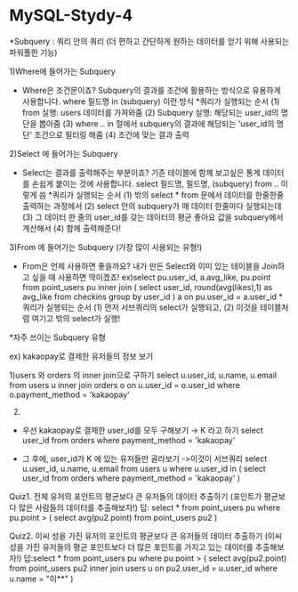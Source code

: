 # MySQL-Stydy-4

*Subquery : 쿼리 안의 쿼리 (더 편하고 간단하게 원하는 데이터를 얻기 위해 사용되는 파워풀한 기능)

1)Where에 들어가는 Subquery
- Where은 조건문이죠? Subquery의 결과를 조건에 활용하는 방식으로 유용하게 사용합니다.
where 필드명 in (subquery) 이런 방식
*쿼리가 실행되는 순서
(1) from 실행: users 데이터를 가져와줌
(2) Subquery 실행: 해당되는 user_id의 명단을 뽑아줌
(3) where .. in 절에서 subquery의 결과에 해당되는 'user_id의 명단' 조건으로 필터링 해줌
(4) 조건에 맞는 결과 출력

2)Select 에 들어가는 Subquery
- Select는 결과를 출력해주는 부분이죠? 기존 테이블에 함께 보고싶은 통계 데이터를 손쉽게 붙이는 것에 사용합니다.
select 필드명, 필드명, (subquery) from .. 이렇게 씀
*쿼리가 실행되는 순서
(1) 밖의 select * from 문에서 데이터를 한줄한줄 출력하는 과정에서
(2) select 안의 subquery가 매 데이터 한줄마다 실행되는데
(3) 그 데이터 한 줄의 user_id를 갖는 데이터의 평균 좋아요 값을 subquery에서 계산해서
(4) 함께 출력해준다!

3)From 에 들어가는 Subquery (가장 많이 사용되는 유형!)
- From은 언제 사용하면 좋을까요? 내가 만든 Select와 이미 있는 테이블을 Join하고 싶을 때 사용하면 딱이겠죠!
ex)select pu.user_id, a.avg_like, pu.point from point_users pu
inner join (
	select user_id, round(avg(likes),1) as avg_like from checkins
	group by user_id
) a on pu.user_id = a.user_id
*쿼리가 실행되는 순서
(1) 먼저 서브쿼리의 select가 실행되고,
(2) 이것을 테이블처럼 여기고 밖의 select가 실행!

*자주 쓰이는 Subquery 유형 

ex) kakaopay로 결제한 유저들의 정보 보기

1)users 와 orders 의 inner join으로 구하기
select u.user_id, u.name, u.email from users u
inner join orders o on u.user_id = o.user_id
where o.payment_method = 'kakaopay'

2)
- 우선 kakaopay로 결제한 user_id를 모두 구해보기 → K 라고 하기
select user_id from orders
where payment_method = 'kakaopay'

- 그 후에, user_id가 K 에 있는 유저들만 골라보기
->이것이 서브쿼리
select u.user_id, u.name, u.email from users u
where u.user_id in (
	select user_id from orders
	where payment_method = 'kakaopay'
)

Quiz1. 전체 유저의 포인트의 평균보다 큰 유저들의 데이터 추출하기
(포인트가 평균보다 많은 사람들의 데이터를 추출해보자!)
답: select * from point_users pu 
where pu.point > (
select avg(pu2.point) from point_users pu2
)

Quiz2. 이씨 성을 가진 유저의 포인트의 평균보다 큰 유저들의 데이터 추출하기
(이씨 성을 가진 유저들의 평균 포인트보다 더 많은 포인트를 가지고 있는 데이터를 추출해보자!)
답:select * from point_users pu 
	where pu.point > 	(
	select avg(pu2.point) from point_users pu2
	inner join users u 
	on pu2.user_id = u.user_id 
	where u.name = "이**"
	)
